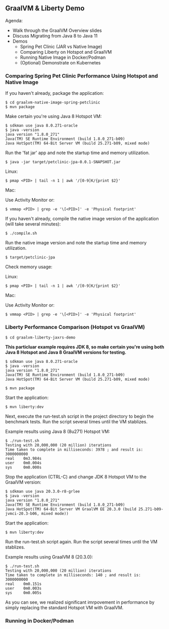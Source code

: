 ## GraalVM & Liberty Demo

Agenda:

* Walk through the GraalVM Overview slides
* Discuss Migrating from Java 8 to Java 11
* Demos
	* Spring Pet Clinic (JAR vs Native Image)
	* Comparing Liberty on Hotspot and GraalVM
	* Running Native Image in Docker/Podman
	* (Optional) Demonstrate on Kubernetes


### Comparing Spring Pet Clinic Performance Using Hotspot and Native Image

If you haven't already, package the application:

```
$ cd graalvm-native-image-spring-petclinic
$ mvn package

```

Make certain you're using Java 8 Hotspot VM:

```
$ sdkman use java 8.0.271-oracle
$ java -version
java version "1.8.0_271"
Java(TM) SE Runtime Environment (build 1.8.0_271-b09)
Java HotSpot(TM) 64-Bit Server VM (build 25.271-b09, mixed mode)
```

Run the 'fat jar' app and note the startup time and memory utilization.

```
$ java -jar target/petclinic-jpa-0.0.1-SNAPSHOT.jar
```

Linux:

```
$ pmap <PID> | tail -n 1 | awk '/[0-9]K/{print $2}'
```

Mac:

Use Activity Monitor or:

```
$ vmmap <PID> | grep -e '\[<PID>]' -e 'Physical footprint'
```

If you haven't already, compile the native image version of the application (will take several minutes):

```
$ ./compile.sh
```
Run the native image version and note the startup time and memory utilization.

```
$ target/petclinic-jpa
```
Check memory usage:

Linux:

```
$ pmap <PID> | tail -n 1 | awk '/[0-9]K/{print $2}'
```

Mac:

Use Activity Monitor or:

```
$ vmmap <PID> | grep -e '\[<PID>]' -e 'Physical footprint'
```

### Liberty Performance Comparison (Hotspot vs GraalVM)


```
$ cd graalvm-liberty-jaxrs-demo
```

**This particluar example requires JDK 8, so make certain you're using both Java 8 Hotspot and Java 8 GraalVM versions for testing.**


```
$ sdkman use java 8.0.271-oracle
$ java -version
java version "1.8.0_271"
Java(TM) SE Runtime Environment (build 1.8.0_271-b09)
Java HotSpot(TM) 64-Bit Server VM (build 25.271-b09, mixed mode)
```
```
$ mvn package
```

Start the application:

```
$ mvn liberty:dev
```

Next, execute the run-test.sh script in the project directory to begin the benchmark tests. Run the script several times until the VM stablizes.

Example results using Java 8 (8u271) Hotspot VM:

```
$ ./run-test.sh
Testing with 20,000,000 (20 million) iterations
Time taken to complete in milliseconds: 3978 ; and result is: 3000000000
real    0m3.984s
user    0m0.004s
sys     0m0.000s
```

Stop the application (CTRL-C) and change JDK 8 Hotspot VM to the GraalVM version:

```
$ sdkman use java 20.3.0-r8-grlee
$ java -version
java version "1.8.0_271"
Java(TM) SE Runtime Environment (build 1.8.0_271-b09)
Java HotSpot(TM) 64-Bit Server VM GraalVM EE 20.3.0 (build 25.271-b09-jvmci-20.3-b06, mixed mode))
```

Start the application:

```
$ mvn liberty:dev
```
Run the run-test.sh script again. Run the script several times until the VM stablizes.

Example results using GraalVM 8 (20.3.0):

```
$ ./run-test.sh
Testing with 20,000,000 (20 million) iterations
Time taken to complete in milliseconds: 140 ; and result is: 3000000000
real	0m0.151s
user	0m0.003s
sys		0m0.005s
```

As you can see, we realized significant imrpovement in performance by simply replacing the standard Hotspot VM with GraalVM.

### Running in Docker/Podman


